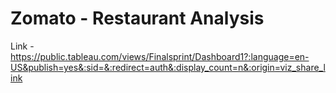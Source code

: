 # Zomato - Restaurant Analysis
Link - https://public.tableau.com/views/Finalsprint/Dashboard1?:language=en-US&publish=yes&:sid=&:redirect=auth&:display_count=n&:origin=viz_share_link


